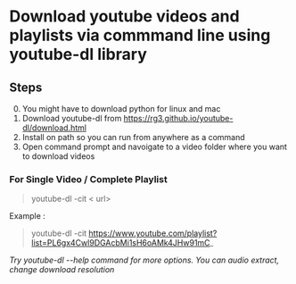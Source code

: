# Download youtube videos and playlists via commmand line using youtube-dl library
## Steps 

0. You might have to download python for linux and mac  
1. Download youtube-dl from https://rg3.github.io/youtube-dl/download.html
2. Install on path so you can run from anywhere as a command
3. Open command prompt and navoigate to a video folder where you want to download videos  

### For Single Video / Complete Playlist 

> youtube-dl -cit < url>

Example : 

> youtube-dl -cit https://www.youtube.com/playlist?list=PL6gx4Cwl9DGAcbMi1sH6oAMk4JHw91mC_


*Try youtube-dl --help command for more options. You can audio extract, change download resolution*
